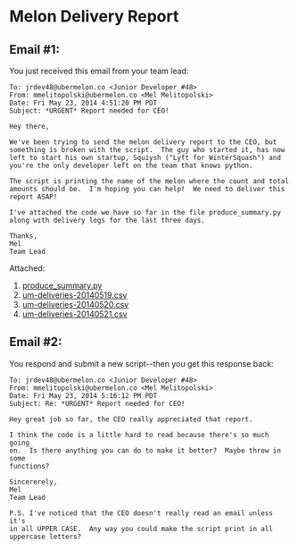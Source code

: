 Melon Delivery Report
=======

Email #1:
-------
You just received this email from your team lead:

```
To: jrdev48@ubermelon.co <Junior Developer #48>
From: mmelitopolski@ubermelon.co <Mel Melitopolski> 
Date: Fri May 23, 2014 4:51:20 PM PDT
Subject: *URGENT* Report needed for CEO!

Hey there,

We've been trying to send the melon delivery report to the CEO, but
something is broken with the script.  The guy who started it, has now
left to start his own startup, Squiysh ("Lyft for WinterSquash") and
you're the only developer left on the team that knows python.

The script is printing the name of the melon where the count and total
amounts should be.  I'm hoping you can help!  We need to deliver this
report ASAP!

I've attached the code we have so far in the file produce_summary.py
along with delivery logs for the last three days.  

Thanks,
Mel
Team Lead
```

Attached:

1. [produce_summary.py](https://github.com/hackbrightacademy/Homework/blob/master/Homework02/produce_summary.py)
1. [um-deliveries-20140519.csv](https://github.com/hackbrightacademy/Homework/blob/master/Homework02/um-deliveries-20140519.csv)
1. [um-deliveries-20140520.csv](https://github.com/hackbrightacademy/Homework/blob/master/Homework02/um-deliveries-20140520.csv)
1. [um-deliveries-20140521.csv](https://github.com/hackbrightacademy/Homework/blob/master/Homework02/um-deliveries-20140521.csv)



Email #2:
--------

You respond and submit a new script--then you get this response back:

```
To: jrdev48@ubermelon.co <Junior Developer #48>
From: mmelitopolski@ubermelon.co <Mel Melitopolski> 
Date: Fri May 23, 2014 5:16:12 PM PDT
Subject: Re: *URGENT* Report needed for CEO!

Hey great job so far, the CEO really appreciated that report.

I think the code is a little hard to read because there's so much going 
on.  Is there anything you can do to make it better?  Maybe throw in some 
functions?

Sincererely,
Mel
Team Lead

P.S. I've noticed that the CEO doesn't really read an email unless it's
in all UPPER CASE.  Any way you could make the script print in all 
uppercase letters?

```
